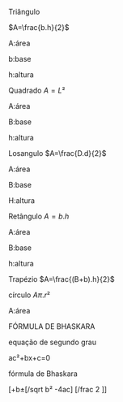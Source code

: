 Triângulo 

$A=\frac{b.h}{2}$ 

A:área

b:base

h:altura

Quadrado $A=L²$

A:área

B:base

h:altura

Losangulo $A=\frac{D.d}{2}$

A:área 

B:base

H:altura

Retângulo $A=b.h$

A:área

B:base

h:altura

Trapézio $A=\frac{(B+b).h}{2}$

círculo $A\pi.r²$

A:área


FÓRMULA DE BHASKARA 

equação de segundo grau 

ac²+bx+c=0

fórmula de Bhaskara 

[+b±[/sqrt b² -4ac] [/frac 2 ]]
